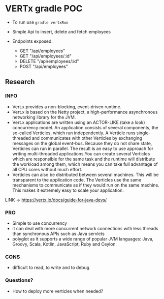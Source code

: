 # VERTx gradle POC

- To run use `gradle vertxRun`

- Simple Api to insert, delete and fetch employees

- Endpoints exposed: 
    - GET "/api/employees"
    - GET "/api/employees/:id"
    - DELETE "/api/employees/:id"
    - POST "/api/employees"

## Research

### INFO

- Vert.x provides a non-blocking, event-driven runtime.
- Vert.x is based on the Netty project, a high-performance asynchronous networking library for the JVM. 
- Vert.x applications are written using an ACTOR-LIKE (take a look) concurrency model. An application consists of several components, the so-called Verticles, which run independently. A Verticle runs single-threaded and communicates with other Verticles by exchanging messages on the global event-bus. Because they do not share state, Verticles can run in parallel. The result is an easy to use approach for writing multi-threaded applications.You can create several Verticles which are responsible for the same task and the runtime will distribute the workload among them, which means you can take full advantage of all CPU cores without much effort.
- Verticles can also be distributed between several machines. This will be transparent to the application code. The Verticles use the same mechanisms to communicate as if they would run on the same machine. This makes it extremely easy to scale your application.

LINK -> https://vertx.io/docs/guide-for-java-devs/

### PRO

- Simple to use concurrency
- it can deal with more concurrent network connections with less threads than synchronous APIs such as Java servlets
- polyglot as it supports a wide range of popular JVM languages: Java, Groovy, Scala, Kotlin, JavaScript, Ruby and Ceylon.


### CONS

- difficult to read, to write and to debug.

### Questions?

- How to deploy more verticles when needed?



